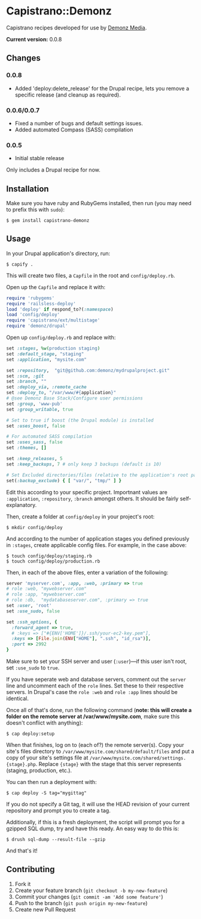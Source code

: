 # Capistrano::Demonz

Capistrano recipes developed for use by [Demonz Media](http://demonzmedia.com).

**Current version:** 0.0.8

## Changes ##
### 0.0.8 ###
* Added 'deploy:delete_release' for the Drupal recipe, lets you remove a specific release (and cleanup as required).

### 0.0.6/0.0.7
* Fixed a number of bugs and default settings issues.
* Added automated Compass (SASS) compilation

### 0.0.5
* Initial stable release

Only includes a Drupal recipe for now.

## Installation

Make sure you have ruby and RubyGems installed, then run (you may need to prefix this with `sudo`):

    $ gem install capistrano-demonz

## Usage

In your Drupal application's directory, run:

    $ capify .

This will create two files, a `Capfile` in the root and `config/deploy.rb`.

Open up the `Capfile` and replace it with:

```ruby
require 'rubygems'
require 'railsless-deploy'
load 'deploy' if respond_to?(:namespace)
load 'config/deploy'
require 'capistrano/ext/multistage'
require 'demonz/drupal'
```

Open up `config/deploy.rb` and replace with:

```ruby
set :stages, %w(production staging)
set :default_stage, "staging"
set :application, "mysite.com"

set :repository,  "git@github.com:demonz/mydrupalproject.git"
set :scm, :git
set :branch, ""
set :deploy_via, :remote_cache
set :deploy_to, "/var/www/#{application}"
# @see Demonz Base Stack/Configure user permissions
set :group, 'www-pub'
set :group_writable, true

# Set to true if boost (the Drupal module) is installed
set :uses_boost, false

# For automated SASS compilation
set :uses_sass, false
set :themes, []

set :keep_releases, 5
set :keep_backups, 7 # only keep 3 backups (default is 10)

# Set Excluded directories/files (relative to the application's root path)
set(:backup_exclude) { [ "var/", "tmp/" ] }
```

Edit this according to your specific project. Importnant values are `:application`, `:repository`, `:branch` amongst others. It should be fairly self-explanatory.

Then, create a folder at `config/deploy` in your project's root:

    $ mkdir config/deploy

And according to the number of application stages you defined previously in `:stages`, create applicable config files. For example, in the case above:

    $ touch config/deploy/staging.rb
    $ touch config/deploy/production.rb

Then, in each of the above files, enter a variation of the following:

```ruby
server 'myserver.com', :app, :web, :primary => true
# role :web, "mywebserver.com"
# role :app, "mywebserver.com"
# role :db,  "mydatabaseserver.com", :primary => true
set :user, 'root'
set :use_sudo, false

set :ssh_options, {
  :forward_agent => true,
  # :keys => ["#{ENV['HOME']}/.ssh/your-ec2-key.pem"],
  :keys => [File.join(ENV["HOME"], ".ssh", "id_rsa")],
  :port => 2992
}
```

Make sure to set your SSH server and user (`:user`)—if this user isn't root, set `:use_sudo` to `true`.

If you have seperate web and database servers, comment out the `server` line and uncomment each of the `role` lines. Set these to their respective servers. In Drupal's case the `role :web` and `role :app` lines should be identical.

Once all of that's done, run the following command (**note: this will create a folder on the remote server at /var/www/mysite.com**, make sure this doesn't conflict with anything):

    $ cap deploy:setup

When that finishes, log on to (each of?) the remote server(s). Copy your site's files directory to `/var/www/mysite.com/shared/default/files` and put a copy of your site's settings file at `/var/www/mysite.com/shared/settings.{stage}.php`. Replace `{stage}` with the stage that this server represents (staging, production, etc.).

You can then run a deployment with:

    $ cap deploy -S tag="mygittag"

If you do not specify a Git tag, it will use the HEAD revision of your current repository and prompt you to create a tag.

Additionally, if this is a fresh deployment, the script will prompt you for a gzipped SQL dump, try and have this ready. An easy way to do this is:

    $ drush sql-dump --result-file --gzip

And that's it!

## Contributing

1. Fork it
2. Create your feature branch (`git checkout -b my-new-feature`)
3. Commit your changes (`git commit -am 'Add some feature'`)
4. Push to the branch (`git push origin my-new-feature`)
5. Create new Pull Request
